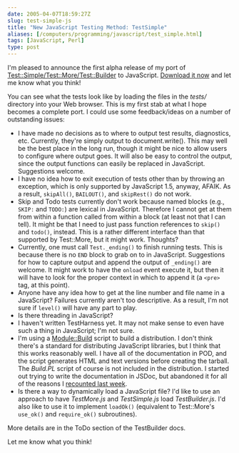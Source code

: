 ```yaml
--- 
date: 2005-04-07T18:59:27Z
slug: test-simple-js
title: "New JavaScript Testing Method: TestSimple"
aliases: [/computers/programming/javascript/test_simple.html]
tags: [JavaScript, Perl]
type: post
---
```


I'm pleased to announce the first alpha release of my port of
[Test::Simple/Test::More/Test::Builder] to JavaScript. [Download it now] and let
me know what you think!

You can see what the tests look like by loading the files in the *tests/*
directory into your Web browser. This is my first stab at what I hope becomes a
complete port. I could use some feedback/ideas on a number of outstanding
issues:

-   I have made no decisions as to where to output test results, diagnostics,
    etc. Currently, they're simply output to document.write(). This may well be
    the best place in the long run, though it might be nice to allow users to
    configure where output goes. It will also be easy to control the output,
    since the output functions can easily be replaced in JavaScript. Suggestions
    welcome.
-   I have no idea how to exit execution of tests other than by throwing an
    exception, which is only supported by JavaScript 1.5, anyway, AFAIK. As a
    result, `skipAll()`, `BAILOUT()`, and `skipRest()` do not work.
-   Skip and Todo tests currently don't work because named blocks (e.g., `SKIP:`
    and `TODO:`) are lexical in JavaScript. Therefore I cannot get at them from
    within a function called from within a block (at least not that I can tell).
    It might be that I need to just pass function references to `skip()` and
    `todo()`, instead. This is a rather different interface than that supported
    by Test::More, but it might work. Thoughts?
-   Currently, one must call `Test._ending()` to finish running tests. This is
    because there is no `END` block to grab on to in JavaScript. Suggestions for
    how to capture output and append the output of `_ending()` are welcome. It
    might work to have the `onload` event execute it, but then it will have to
    look for the proper context in which to append it (a `<pre>` tag, at this
    point).
-   Anyone have any idea how to get at the line number and file name in a
    JavaScript? Failures currently aren't too descriptive. As a result, I'm not
    sure if `level()` will have any part to play.
-   Is there threading in JavaScript?
-   I haven't written TestHarness yet. It may not make sense to even have such a
    thing in JavaScript; I'm not sure.
-   I'm using a [Module::Build] script to build a distribution. I don't think
    there's a standard for distributing JavaScript libraries, but I think that
    this works reasonably well. I have all of the documentation in POD, and the
    script generates HTML and text versions before creating the tarball. The
    *Build.PL* script of course is not included in the distribution. I started
    out trying to write the documentation in JSDoc, but abandoned it for all of
    the reasons I [recounted last week].
-   Is there a way to dynamically load a JavaScript file? I'd like to use an
    approach to have *TestMore.js* and *TestSimple.js* load *TestBuilder.js*.
    I'd also like to use it to implement `loadOk()` (equivalent to Test::More's
    `use_ok()` and `require_ok()` subroutines).

More details are in the ToDo section of the TestBuilder docs.

Let me know what you think!

  [Test::Simple/Test::More/Test::Builder]: search.cpan.org/dist/Test-Simple/
    "Read the Test::Simple/Test::Builder/Test::More documentation on CPAN"
  [Download it now]: http://www.justatheory.com/downloads/TestBuilder-0.01.tar.gz
    "Download TestSimple 0.01 Now"
  [Module::Build]: http://search.cpan.org/dist/Module-Build/
    "Read the Module::Build documentation on CPAN"
  [recounted last week]: http://www.justatheory.com/computers/programming/javascript/no_jsdoc_please.html
    "JSDoc Doesn't Quite do the Trick for Me"
